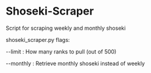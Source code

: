 # Shoseki-Scraper
Script for scraping weekly and monthly shoseki

shoseki_scraper.py flags:

--limit : How many ranks to pull (out of 500)

--monthly : Retrieve monthly shoseki instead of weekly
